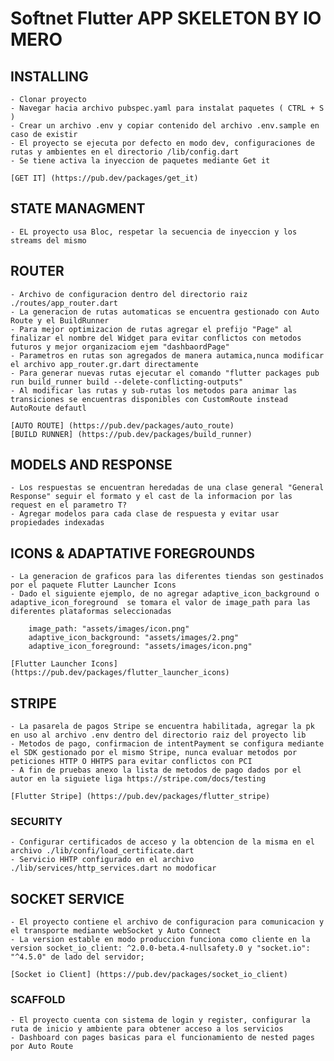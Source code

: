 # Softnet Flutter APP SKELETON BY IO MERO

## INSTALLING

    - Clonar proyecto
    - Navegar hacia archivo pubspec.yaml para instalat paquetes ( CTRL + S )
    - Crear un archivo .env y copiar contenido del archivo .env.sample en caso de existir
    - El proyecto se ejecuta por defecto en modo dev, configuraciones de rutas y ambientes en el directorio /lib/config.dart
    - Se tiene activa la inyeccion de paquetes mediante Get it

    [GET IT] (https://pub.dev/packages/get_it)

## STATE MANAGMENT

    - EL proyecto usa Bloc, respetar la secuencia de inyeccion y los streams del mismo

## ROUTER
    
    - Archivo de configuracion dentro del directorio raiz ./routes/app_router.dart
    - La generacion de rutas automaticas se encuentra gestionado con Auto Route y el BuildRunner 
    - Para mejor optimizacion de rutas agregar el prefijo "Page" al finalizar el nombre del Widget para evitar conflictos con metodos futuros y mejor organizaciom ejem "dashbaordPage"
    - Parametros en rutas son agregados de manera autamica,nunca modificar el archivo app_router.gr.dart directamente
    - Para generar nuevas rutas ejecutar el comando "flutter packages pub run build_runner build --delete-conflicting-outputs"
    - Al modificar las rutas y sub-rutas los metodos para animar las transiciones se encuentras disponibles con CustomRoute instead AutoRoute defautl

    [AUTO ROUTE] (https://pub.dev/packages/auto_route)
    [BUILD RUNNER] (https://pub.dev/packages/build_runner)

## MODELS AND RESPONSE

    - Los respuestas se encuentran heredadas de una clase general "General Response" seguir el formato y el cast de la informacion por las request en el parametro T?
    - Agregar modelos para cada clase de respuesta y evitar usar propiedades indexadas

## ICONS & ADAPTATIVE FOREGROUNDS

    - La generacion de graficos para las diferentes tiendas son gestinados por el paquete Flutter Launcher Icons
    - Dado el siguiente ejemplo, de no agregar adaptive_icon_background o adaptive_icon_foreground  se tomara el valor de image_path para las diferentes plataformas seleccionadas

        image_path: "assets/images/icon.png"
        adaptive_icon_background: "assets/images/2.png"
        adaptive_icon_foreground: "assets/images/icon.png"
    
    [Flutter Launcher Icons] (https://pub.dev/packages/flutter_launcher_icons)

## STRIPE
    
    - La pasarela de pagos Stripe se encuentra habilitada, agregar la pk en uso al archivo .env dentro del directorio raiz del proyecto lib
    - Metodos de pago, confirmacion de intentPayment se configura mediante el SDK gestionado por el mismo Stripe, nunca evaluar metodos por peticiones HTTP O HHTPS para evitar conflictos con PCI 
    - A fin de pruebas anexo la lista de metodos de pago dados por el autor en la siguiete liga https://stripe.com/docs/testing

    [Flutter Stripe] (https://pub.dev/packages/flutter_stripe)

### SECURITY

    - Configurar certificados de acceso y la obtencion de la misma en el archivo ./lib/confi/load_certificate.dart
    - Servicio HHTP configurado en el archivo ./lib/services/http_services.dart no modoficar

## SOCKET SERVICE

    - El proyecto contiene el archivo de configuracion para comunicacion y el transporte mediante webSocket y Auto Connect
    - La version estable en modo produccion funciona como cliente en la version socket_io_client: ^2.0.0-beta.4-nullsafety.0 y "socket.io": "^4.5.0" de lado del servidor;

    [Socket io Client] (https://pub.dev/packages/socket_io_client)

### SCAFFOLD

    - El proyecto cuenta con sistema de login y register, configurar la ruta de inicio y ambiente para obtener acceso a los servicios
    - Dashboard con pages basicas para el funcionamiento de nested pages por Auto Route
